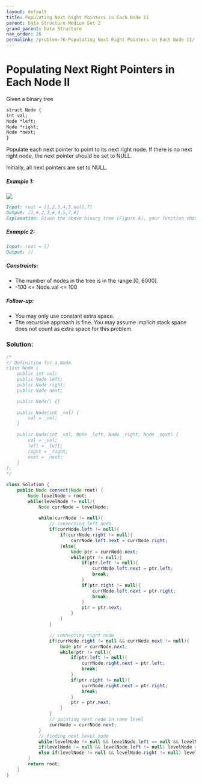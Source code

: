 ```yaml
---
layout: default
title: Populating Next Right Pointers in Each Node II
parent: Data Structure Medium Set 2
grand_parent: Data Structure
nav_order: 26
permalink: /problem-76-Populating Next Right Pointers in Each Node II/
---
```

# Populating Next Right Pointers in Each Node II

Given a binary tree

```markdown
struct Node {
int val;
Node *left;
Node *right;
Node *next;
}

```
Populate each next pointer to point to its next right node. If there is no next right node, the next pointer should be set to NULL.

Initially, all next pointers are set to NULL.

##### Example 1:
![](../../assets/images/ds/117_sample.png)
```markdown
Input: root = [1,2,3,4,5,null,7]
Output: [1,#,2,3,#,4,5,7,#]
Explanation: Given the above binary tree (Figure A), your function should populate each next pointer to point to its next right node, just like in Figure B. The serialized output is in level order as connected by the next pointers, with '#' signifying the end of each level.
```
##### Example 2:
```markdown
Input: root = []
Output: []
```
##### Constraints:
* The number of nodes in the tree is in the range [0, 6000].
* -100 <= Node.val <= 100

##### Follow-up:
* You may only use constant extra space.
* The recursive approach is fine. You may assume implicit stack space does not count as extra space for this problem.

### Solution:
```java
/*
// Definition for a Node.
class Node {
    public int val;
    public Node left;
    public Node right;
    public Node next;

    public Node() {}
    
    public Node(int _val) {
        val = _val;
    }

    public Node(int _val, Node _left, Node _right, Node _next) {
        val = _val;
        left = _left;
        right = _right;
        next = _next;
    }
};
*/

class Solution {
    public Node connect(Node root) {
        Node levelNode = root;
        while(levelNode != null){
            Node currNode = levelNode;
           
            while(currNode != null){
                // connecting left node
                if(currNode.left != null){
                    if(currNode.right != null){
                        currNode.left.next = currNode.right;
                    }else{
                        Node ptr = currNode.next;
                        while(ptr != null){
                            if(ptr.left != null){
                                currNode.left.next = ptr.left;
                                break;
                            }
                            if(ptr.right != null){
                                currNode.left.next = ptr.right;
                                break;
                            } 
                            ptr = ptr.next; 
                        }
                    }
                }

                // connecting right node
                if(currNode.right != null && currNode.next != null){
                    Node ptr = currNode.next;
                    while(ptr != null){
                        if(ptr.left != null){
                            currNode.right.next = ptr.left;
                            break;
                        }
                        if(ptr.right != null){
                            currNode.right.next = ptr.right;
                            break;
                        } 
                        ptr = ptr.next; 
                    }
                }
                // pointing next node in same level
                currNode = currNode.next;
            }
            // finding next level node
            while(levelNode != null && levelNode.left == null && levelNode.right == null) levelNode = levelNode.next;
            if(levelNode != null && levelNode.left != null) levelNode = levelNode.left;
            else if(levelNode != null && levelNode.right != null) levelNode = levelNode.right;
        }
        return root;
    }
}
```
